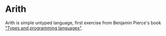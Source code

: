 # Arith

Arith is simple untyped language, first exercise from Benjamin Pierce's book ["Types and programming languages"][1].

[1]: https://www.cis.upenn.edu/~bcpierce/tapl/

